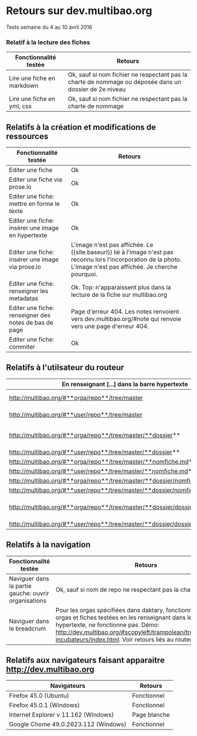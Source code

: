 # Retours sur dev.multibao.org

Tests semaine du 4 au 10 avril 2016

### Relatif à la lecture des fiches 

Fonctionnalité testée     |   Retours
--------|------
Lire une fiche en markdown  |   Ok, sauf si nom fichier ne respectant pas la charte de nommage ou déposée dans un dossier de 2e niveau
Lire une fiche en yml, css  |   Ok, sauf si nom fichier ne respectant pas la charte de nommage

## Relatifs à la création et modifications de ressources

Fonctionnalité testée     |   Retours
--------|------
Editer une fiche   |   Ok
Editer une fiche via prose.io  |   Ok
Editer une fiche: mettre en forme le texte  |   Ok
Editer une fiche: insérer une image en hypertexte  |   Ok
Editer une fiche: insérer une image via prose.io  |   L'image n'est pas affichée. Le {{site.baseurl}} lié à l'image n'est pas reconnu lors l'incorporation de la photo. L'image n'est pas affichée. Je cherche pourquoi.
Editer une fiche: renseigner les metadatas  |   Ok. Top: n'apparaissent plus dans la lecture de la fiche sur multibao.org
Editer une fiche: renseigner des notes de bas de page  |  Page d'erreur 404. Les notes renvoient vers dev.multibao.org/#note qui renvoie vers une page d'erreur 404.
Editer une fiche: commiter  |   Ok

## Relatifs à l'utilsateur du routeur

En renseignant [...] dans la barre hypertexte      |   j'obtiens le résultat suivant
--------|------
http://multibao.org/#**orga/repo**/tree/master  |    Architecture "vide" de dev.multibao.org. Fonctionne pour les repos spécifiés par daktary. Je continue de chercher pourquoi.
http://multibao.org/#**user/repo**/tree/master  |    Architecture "vide" de dev.multibao.org, comme en démo: dev.multibao.org/#alecoz/democracy-story/tree/master
http://multibao.org/#**orga/repo**/tree/master/**dossier**  |    Architecture "vide" de dev.multibao.org, comme en démo: http://dev.multibao.org/#alecoz/democratie_ouverte/tree/master/contributions; la liste des fiches n'apparait pas
http://multibao.org/#**user/repo**/tree/master/**dossier**  |    Architecture "vide" de dev.multibao.org
http://multibao.org/#**orga/repo**/tree/master/**nomfiche.md**  |    Fonctionnel
http://multibao.org/#**user/repo**/tree/master/**nomfiche.md**  |    Fonctionnel
http://multibao.org/#**orga/repo**/tree/master/**dossier/nomfiche.md** |    Fonctionnel
http://multibao.org/#**user/repo**/tree/master/**dossier/nomfiche.md**  |    Fonctionnel
http://multibao.org/#**orga/repo**/tree/master/**dossier/dossier/nomfiche.md** |    Redirige vers une page 404., comme en démo: dev.multibao.org/#multibao/contributions/blob/master/financements/subventions_2016/0-lisez-moi.md. 
http://multibao.org/#**user/repo**/tree/master/**dossier/dossier/nomfiche.md**  |    Redirige vers une page 404.

## Relatifs à la navigation 

Fonctionnalité testée     |   Retours
--------|------
Naviguer dans la partie gauche: ouvrir organisations  |   Ok, sauf si nom de repo ne respectant pas la charte de nommage 
Naviguer dans le breadcrum  |   Pour les orgas spécifiées dans daktary, fonctionne. Pour les orgas et fiches testées en les renseignant dans le lien hypertexte, ne fonctionne pas. Démo: http://dev.multibao.org/#scopyleft/trampolean/tree/master/pour-incubateurs/index.html. Voir retours liés au routeur. 


## Relatifs aux navigateurs faisant apparaitre http://dev.multibao.org

Navigateurs     |   Retours
--------|------
Firefox 45.0 (Ubuntu)  |   Fonctionnel
Firefox 45.0.1 (Windows)  |   Fonctionnel
Internet Explorer v 11.162 (Windows)  |   Page blanche
Google Chome 49.0.2623.112 (Windows) | Fonctionnel













